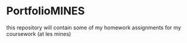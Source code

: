 # PortfolioMINES
this repository will contain some of my homework assignments for my coursework (at les mines)
